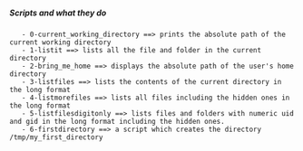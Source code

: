 #####  Scripts and what they do
       - 0-current_working_directory ==> prints the absolute path of the current working directory
       - 1-listit ==> lists all the file and folder in the current directory
       - 2-bring_me_home ==> displays the absolute path of the user's home directory
       - 3-listfiles ==> lists the contents of the current directory in the long format
       - 4-listmorefiles ==> lists all files including the hidden ones in the long format
       - 5-listfilesdigitonly ==> lists files and folders with numeric uid and gid in the long format including the hidden ones.
       - 6-firstdirectory ==> a script which creates the directory /tmp/my_first_directory
       
